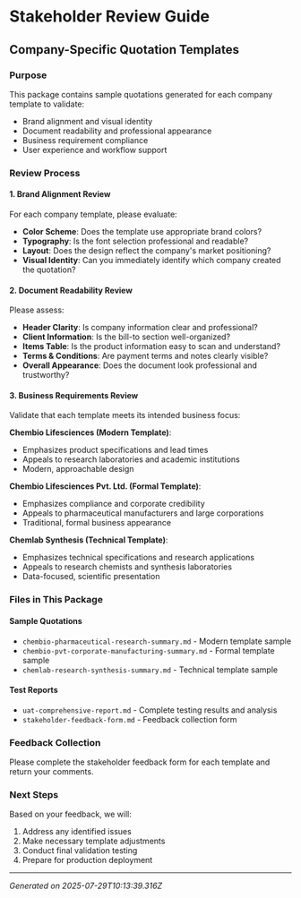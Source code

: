 # Stakeholder Review Guide
## Company-Specific Quotation Templates

### Purpose
This package contains sample quotations generated for each company template to validate:
- Brand alignment and visual identity
- Document readability and professional appearance
- Business requirement compliance
- User experience and workflow support

### Review Process

#### 1. Brand Alignment Review
For each company template, please evaluate:
- **Color Scheme**: Does the template use appropriate brand colors?
- **Typography**: Is the font selection professional and readable?
- **Layout**: Does the design reflect the company's market positioning?
- **Visual Identity**: Can you immediately identify which company created the quotation?

#### 2. Document Readability Review
Please assess:
- **Header Clarity**: Is company information clear and professional?
- **Client Information**: Is the bill-to section well-organized?
- **Items Table**: Is the product information easy to scan and understand?
- **Terms & Conditions**: Are payment terms and notes clearly visible?
- **Overall Appearance**: Does the document look professional and trustworthy?

#### 3. Business Requirements Review
Validate that each template meets its intended business focus:

**Chembio Lifesciences (Modern Template)**:
- Emphasizes product specifications and lead times
- Appeals to research laboratories and academic institutions
- Modern, approachable design

**Chembio Lifesciences Pvt. Ltd. (Formal Template)**:
- Emphasizes compliance and corporate credibility
- Appeals to pharmaceutical manufacturers and large corporations
- Traditional, formal business appearance

**Chemlab Synthesis (Technical Template)**:
- Emphasizes technical specifications and research applications
- Appeals to research chemists and synthesis laboratories
- Data-focused, scientific presentation

### Files in This Package

#### Sample Quotations
- `chembio-pharmaceutical-research-summary.md` - Modern template sample
- `chembio-pvt-corporate-manufacturing-summary.md` - Formal template sample
- `chemlab-research-synthesis-summary.md` - Technical template sample

#### Test Reports
- `uat-comprehensive-report.md` - Complete testing results and analysis
- `stakeholder-feedback-form.md` - Feedback collection form

### Feedback Collection
Please complete the stakeholder feedback form for each template and return your comments.

### Next Steps
Based on your feedback, we will:
1. Address any identified issues
2. Make necessary template adjustments
3. Conduct final validation testing
4. Prepare for production deployment

---
*Generated on 2025-07-29T10:13:39.316Z*
